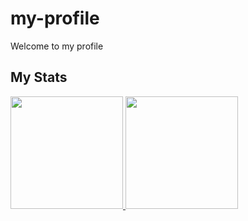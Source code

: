 # my-profile
Welcome to my profile

## My Stats
<p>
<a href="https://github.com/dinopriyano">
  <img height="180em" src="https://github-readme-stats.vercel.app/api?username=naufal11&count_private=true&show_icons=true&theme=apprentice" />
  <img height="180em" src="https://github-readme-stats.vercel.app/api/top-langs/?username=naufal11&theme=apprentice&layout=compact" />
</a>
</p>
